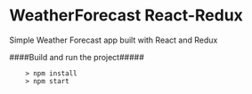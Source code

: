 # WeatherForecast React-Redux

Simple Weather Forecast app built with React and Redux


####Build and run the project#####

```
	> npm install
	> npm start
```
